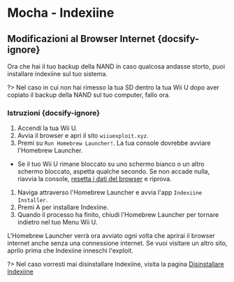 # Mocha - Indexiine

## Modificazioni al Browser Internet {docsify-ignore}

Ora che hai il tuo backup della NAND in caso qualcosa andasse storto, puoi installare indexiine sul tuo sistema.

?> Nel caso in cui non hai rimesso la tua SD dentro la tua Wii U dopo aver copiato il backup della NAND sul tuo computer, fallo ora.


### Istruzioni {docsify-ignore}

1. Accendi la tua Wii U.
1. Avvia il browser e apri il sito `wiiuexploit.xyz`.
1. Premi su `Run Homebrew Launcher!`. La tua console dovrebbe avviare l'Homebrew Launcher.
 - Se il tuo Wii U rimane bloccato su uno schermo bianco o un altro schermo bloccato, aspetta qualche secondo. Se non accade nulla, riavvia la console, [resetta i dati del browser](https://en-americas-support.nintendo.com/app/answers/detail/a_id/1507/~/how-to-delete-the-internet-browser-history) e riprova.
1. Naviga attraverso l'Homebrew Launcher e avvia l'app `Indexiine Installer`.
1. Premi A per installare Indexiine.
1. Quando il processo ha finito, chiudi l'Homebrew Launcher per tornare indietro nel tuo Menu Wii U.

L'Homebrew Launcher verrà ora avviato ogni volta che aprirai il browser internet anche senza una connessione internet. Se vuoi visitare un altro sito, aprilo prima che Indexiine inneschi l'exploit.

?> Nel caso vorresti mai disinstallare Indexiine, visita la pagina [Disinstallare Indexiine](/uninstall-indexiine)
